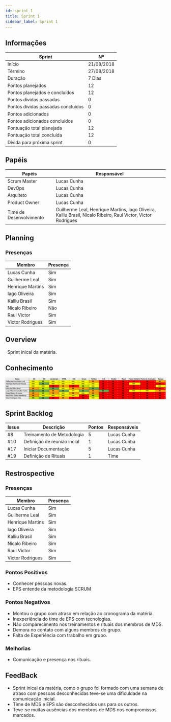 ```yaml
---
id: sprint_1
title: Sprint 1
sidebar_label: Sprint 1
---
```


## Informações

|Sprint|Nº|
|--------|---------|
|Início|21/08/2018|
|Término|27/08/2018|
|Duração|7 Dias|
|Pontos planejados|12|
|Pontos planejados e concluídos|12|
|Pontos dívidas passadas|0|
|Pontos dívidas passadas concluídos|0|
|Pontos adicionados|0|
|Pontos adicionados concluídos|0|
|Pontuação total planejada|12|
|Pontuação total concluída|12|
|Dívida para próxima sprint|0|

## Papéis

|Papéis|Responsável|
|--------|---------|
|Scrum Master|Lucas Cunha|
|DevOps|Lucas Cunha|
|Arquiteto|Lucas Cunha|
|Product Owner|Lucas Cunha|
|Time de Desenvolvimento|Guilherme Leal, Henrique Martins, Iago Oliveira, Kalliu Brasil, Nícalo Ribeiro, Raul Victor, Victor Rodrigues|

## Planning

### Presenças

|Membro|Presença|
|--------|---------|
|Lucas Cunha|Sim|
|Guilherme Leal|Sim|
|Henrique Martins|Sim|
|Iago Oliveira|Sim|
|Kalliu Brasil|Sim|
|Nícalo Ribeiro|Não|
|Raul Victor|Sim|
|Victor Rodrigues|Sim|

## Overview

-Sprint inical da matéria.

## Conhecimento

![CONHECIMENTO](../assets/conhecimento1.png)


## Sprint Backlog

|Issue|	Descrição|	Pontos|	Responsáveis|
|-----|----------|--------|-------------|
|#8| Treinamento de Metodologia  | 5 |Lucas Cunha|
|#10| Definição de reunião incial| 1 |Lucas Cunha|
|#17| Iniciar Documentação       | 5 |Lucas Cunha|
|#19| Definição de Rituais       | 1 |   Time    |


## Restrospective 

### Presenças
|Membro|Presença|
|--------|---------|
|Lucas Cunha|Sim|
|Guilherme Leal|Sim|
|Henrique Martins|Sim|
|Iago Oliveira|Sim|
|Kalliu Brasil|Sim|
|Nícalo Ribeiro|Sim|
|Raul Victor|Sim|
|Victor Rodrigues|Sim|

### Pontos Positivos
- Conhecer pessoas novas.
- EPS entende da metodologia SCRUM

### Pontos Negativos

- Montou o grupo com atraso em relação ao cronograma da matéria.
- Inexperiência do time de EPS com tecnologias.
- Não comparecimento nos treinamentos e rituais dos membros de MDS.
- Demora no contato com alguns membros do grupo.
- Falta de Experiência com trabalho em grupo.
### Melhorias

- Comunicação e presença nos rituais. 

## FeedBack
- Sprint inical da matéria, como o grupo foi formado com uma semana de atraso com pessoas desconhecidas teve-se uma dificuldade na comunicação inicial.  
- Time de MDS e EPS são desconhecidos uns para os outros. 
- Teve-se muitas ausências dos membros de MDS nos compromissos marcados. 